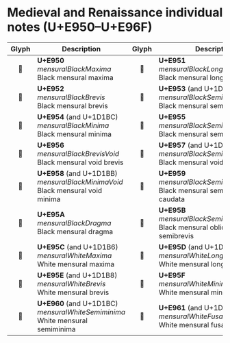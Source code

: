 Medieval and Renaissance individual notes (U+E950–U+E96F)
=========================================================

| **Glyph** | **Description** | **Glyph** | **Description**
| :-------: | --------------- | :-------: | ---------------
|<span class="bravura_large">&#xe950;</span> | **U+E950**<br/>*mensuralBlackMaxima*<br/>Black mensural maxima | <span class="bravura_large">&#xe951;</span> | **U+E951**<br/>*mensuralBlackLonga*<br/>Black mensural longa
|<span class="bravura_large">&#xe952;</span> | **U+E952**<br/>*mensuralBlackBrevis*<br/>Black mensural brevis | <span class="bravura_large">&#xe953;</span> | **U+E953** (and U+1D1BA)<br/>*mensuralBlackSemibrevis*<br/>Black mensural semibrevis
|<span class="bravura_large">&#xe954;</span> | **U+E954** (and U+1D1BC)<br/>*mensuralBlackMinima*<br/>Black mensural minima | <span class="bravura_large">&#xe955;</span> | **U+E955**<br/>*mensuralBlackSemiminima*<br/>Black mensural semiminima
|<span class="bravura_large">&#xe956;</span> | **U+E956**<br/>*mensuralBlackBrevisVoid*<br/>Black mensural void brevis | <span class="bravura_large">&#xe957;</span> | **U+E957** (and U+1D1B9)<br/>*mensuralBlackSemibrevisVoid*<br/>Black mensural void semibrevis
|<span class="bravura_large">&#xe958;</span> | **U+E958** (and U+1D1BB)<br/>*mensuralBlackMinimaVoid*<br/>Black mensural void minima | <span class="bravura_large">&#xe959;</span> | **U+E959**<br/>*mensuralBlackSemibrevisCaudata*<br/>Black mensural semibrevis caudata
|<span class="bravura_large">&#xe95a;</span> | **U+E95A**<br/>*mensuralBlackDragma*<br/>Black mensural dragma | <span class="bravura_large">&#xe95b;</span> | **U+E95B**<br/>*mensuralBlackSemibrevisOblique*<br/>Black mensural oblique semibrevis
|<span class="bravura_large">&#xe95c;</span> | **U+E95C** (and U+1D1B6)<br/>*mensuralWhiteMaxima*<br/>White mensural maxima | <span class="bravura_large">&#xe95d;</span> | **U+E95D** (and U+1D1B7)<br/>*mensuralWhiteLonga*<br/>White mensural longa
|<span class="bravura_large">&#xe95e;</span> | **U+E95E** (and U+1D1B8)<br/>*mensuralWhiteBrevis*<br/>White mensural brevis | <span class="bravura_large">&#xe95f;</span> | **U+E95F**<br/>*mensuralWhiteMinima*<br/>White mensural minima
|<span class="bravura_large">&#xe960;</span> | **U+E960** (and U+1D1BC)<br/>*mensuralWhiteSemiminima*<br/>White mensural semiminima | <span class="bravura_large">&#xe961;</span> | **U+E961** (and U+1D1BE)<br/>*mensuralWhiteFusa*<br/>White mensural fusa